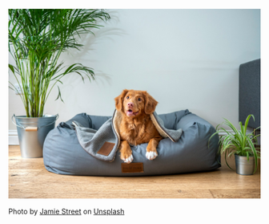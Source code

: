 ![Dog Photo](./examples/dog.jpg)

Photo by [Jamie Street](https://unsplash.com/@jamie452?utm_content=creditCopyText&utm_medium=referral&utm_source=unsplash) on [Unsplash](https://unsplash.com/photos/brown-short-coated-dog-on-gray-couch-s9Tf1eBDFqw?utm_content=creditCopyText&utm_medium=referral&utm_source=unsplash)
      